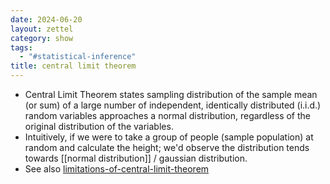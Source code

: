 ```yaml
---
date: 2024-06-20
layout: zettel
category: show
tags:
  - "#statistical-inference"
title: central limit theorem
---
```

- Central Limit Theorem states sampling distribution of the sample mean (or sum) of a large number of independent, identically distributed (i.i.d.) random variables approaches a normal distribution, regardless of the original distribution of the variables.
- Intuitively, if we were to take a group of people (sample population) at random and calculate the height; we'd observe the distribution tends towards [[normal distribution]] / gaussian distribution. 
- See also [limitations-of-central-limit-theorem](limitations-of-central-limit-theorem.md)
